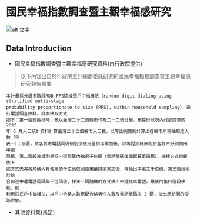 # 國民幸福指數調查暨主觀幸福感研究
![alt 文字][logo]

[logo]: https://storage.googleapis.com/www-cw-com-tw/article/201908/article-5d68a0551cc3e.jpg
## Data Introduction
- 國民幸福指數調查暨主觀幸福感研究資料(由行政院提供)
> 以下內容出自於行政院主計總處委託研究的國民幸福指數調查暨主觀幸福感研究報告摘要
```
本計畫採分層多階段RDD-PPS隨機暨戶中抽樣法（random digit dialing using stratified multi-stage
probability proportionate to size (PPS), within household sampling），進行電話調查抽樣。樣本抽取方式
如下：第一階段抽樣時，先以臺灣二十二個縣市作為二十二個分層，根據行政院內政部提供的 2015
年 6 月人口統計資料計算臺灣二十二個縣市人口數，以等比例原則計算出各縣市所需抽取之人數（見
表一）；接著，將各縣市電話局碼個別依使用量排序累加後，以等距抽樣原則於各縣市分別抽出中選
局碼。第二階段抽樣則是於中選局碼內抽選千位碼（電話號碼後面起算第四碼），抽樣方式也是依上
述方式先將各局碼內有使用的千位碼依照使用量排序累加後，再抽出中選之千位碼。第三階段則於結
合前述中選電話局碼與千位碼後，採末三碼隨機的方式抽出中選樣本電話。最後的第四階段抽樣，則
利用洪氏戶中抽樣法，以戶中合格人數搭配合格男性人數及電話號碼末 2 碼，抽出應訪問的受訪對象。
```
- 其他資料集(未定)
